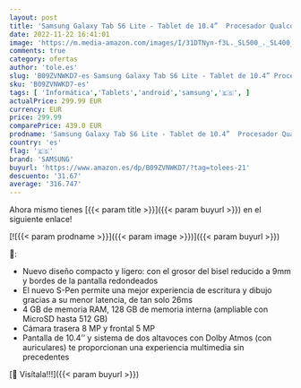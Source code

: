 ```yaml
---
layout: post
title: 'Samsung Galaxy Tab S6 Lite - Tablet de 10.4”  Procesador Qualcomm Snapdragon 720G  4 GB RAM  128GB Almacenamiento  Wifi  Android 12  Azul - Versión española'
date: 2022-11-22 16:41:01
image: 'https://m.media-amazon.com/images/I/31DTNyn-f3L._SL500_._SL400_.jpg'
comments: true
category: ofertas
author: 'tole.es'
slug: 'B09ZVNWKD7-es Samsung Galaxy Tab S6 Lite - Tablet de 10.4” Procesador...'
sku: 'B09ZVNWKD7-es'
tags: [ 'Informática','Tablets','android','samsung','🇪🇸', ]
actualPrice: 299.99 EUR
currency: EUR
price: 299.99
comparePrice: 439.0 EUR
prodname: 'Samsung Galaxy Tab S6 Lite - Tablet de 10.4”  Procesador Qualcomm Snapdragon 720G  4 GB RAM  128GB Almacenamiento  Wifi  Android 12  Azul - Versión española'
country: 'es'
flag: '🇪🇸'
brand: 'SAMSUNG'
buyurl: 'https://www.amazon.es/dp/B09ZVNWKD7/?tag=tolees-21'
descuento: '31.67'
average: '316.747'
---
```


Ahora mismo tienes [{{< param title >}}]({{< param buyurl >}}) en el siguiente enlace!

[![{{< param prodname >}}]({{< param image >}})]({{< param buyurl >}})

🔎:

- Nuevo diseño compacto y ligero: con el grosor del bisel reducido a 9mm y bordes de la pantalla redondeados
- El nuevo S-Pen permite una mejor experiencia de escritura y dibujo gracias a su menor latencia, de tan solo 26ms
- 4 GB de memoria RAM, 128 GB de memoria interna (ampliable con MicroSD hasta 512 GB)
- Cámara trasera 8 MP y frontal 5 MP
- Pantalla de 10.4’’ y sistema de dos altavoces con Dolby Atmos (con auriculares) te proporcionan una experiencia multimedia sin precedentes

[🛒 Visítala!!!]({{< param buyurl >}})
